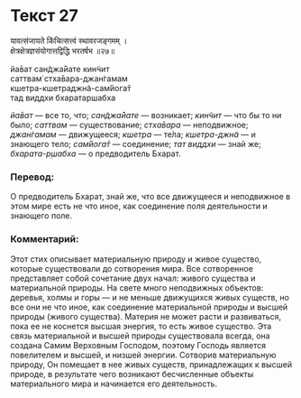 # Текст 27

यावत्संजायते किंचित्सत्त्वं स्थावरजङ्गमम् ।  
क्षेत्रक्षेत्रज्ञसंयोगात्तद्विद्धि भरतर्षभ ॥२७॥

йа̄ват сан̃джа̄йате кин̃чит  
саттвам̇ стха̄вара-джан̇гамам  
кшетра-кшетраджн̃а-сам̇йога̄т  
тад виддхи бхаратаршабха

_йа̄ват_ — все то, что; _сан̃джа̄йате_ — возникает; _кин̃чит_ — что бы то ни было; _саттвам_ — существование; _стха̄вара_ — неподвижное; _джан̇гамам_ — движущееся; _кшетра_ — те́ла; _кшетра-джн̃а_ — и знающего тело; _сам̇йога̄т_ — соединение; _тат виддхи_ — знай же; _бхарата-р̣шабха_ — о предводитель Бхарат.

### Перевод:

О предводитель Бхарат, знай же, что все движущееся и неподвижное в этом мире есть не что иное, как соединение поля деятельности и знающего поле.

### Комментарий:

Этот стих описывает материальную природу и живое существо, которые существовали до сотворения мира. Все сотворенное представляет собой сочетание двух начал: живого существа и материальной природы. На свете много неподвижных объектов: деревья, холмы и горы — и не меньше движущихся живых существ, но все они не что иное, как соединение материальной природы и высшей природы (живого существа). Материя не может расти и развиваться, пока ее не коснется высшая энергия, то есть живое существо. Эта связь материальной и высшей природы существовала всегда, она создана Самим Верховным Господом, поэтому Господь является повелителем и высшей, и низшей энергии. Сотворив материальную природу, Он помещает в нее живых существ, принадлежащих к высшей природе, в результате чего возникают бесчисленные объекты материального мира и начинается его деятельность.